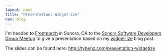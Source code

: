 ```yaml
---
layout: post
title: "Presentation: Widget-ize"
nav: blog
---
```


I'm headed to [Frontporch](http://frontporch.com) in Sonora, CA to the [Sonora Software
Developers Group Meetup](http://www.meetup.com/The-Sonora-Software-Developers-Group/) to give a presentation
based on my [widget-ize](http://tybenz.com/post/widgetize-all-the-things) blog post.

The slides can be found here: <http://tybenz.com/presentation-widgetize>
